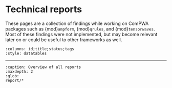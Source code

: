 # Technical reports

These pages are a collection of findings while working on ComPWA packages such as
{mod}`ampform`, {mod}`qrules`, and {mod}`tensorwaves`. Most of these findings were not
implemented, but may become relevant later on or could be useful to other frameworks as
well.

<!-- cspell:ignore datatables needtable -->

```{needtable}
:columns: id;title;status;tags
:style: datatables
```

---

```{toctree}
:caption: Overview of all reports
:maxdepth: 2
:glob:
report/*
```
